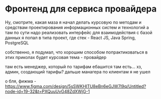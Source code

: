 # Фронтенд для сервиса провайдера

Ну, смотрите, какая маза
я начал делать курсовую по методам и средствам проектирования информационных систем и технологий
а там по сути надо реализовать интерфейс для взаимодействия с базой данных
я попал в типа проект, где стек - React JS, Java Spring, PostgreSQL

собственно, я подумал, что хорошим способом попрактиковаться в этих приколах будет курсовая
тема - провайдер

там есть менеджер, который по тарифам ебашится
там есть... хз, админ, создающий тарифы? дальше манагера по клиентам я не ушел

о бля, фижма - https://www.figma.com/design/5sSWKHITU8eBn6eGJW7l9q/Untitled?node-id=19-32&t=PXQuuUvG48ZdXWjG-1